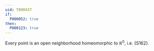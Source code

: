 ```yaml
---
uid: T000437
if:
  P000052: true
then:
  P000123: true
---
```


Every point is an open neighborhood homeomorphic to $\mathbb R^0$, i.e. {S162}.
